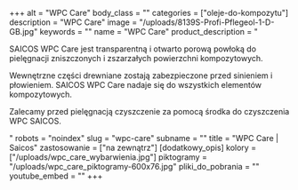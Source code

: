 +++
alt = "WPC Care"
body_class = ""
categories = ["oleje-do-kompozytu"]
description = "WPC Care"
image = "/uploads/8139S-Profi-Pflegeol-1-D-GB.jpg"
keywords = ""
name = "WPC Care"
product_description = "<p>SAICOS WPC Care jest transparentną i otwarto porową powłoką do pielęgnacji zniszczonych i zszarzałych powierzchni kompozytowych.</p><p>Wewnętrzne części drewniane zostają zabezpieczone przed sinieniem i płowieniem. SAICOS WPC Care nadaje się do wszystkich elementów kompozytowych.</p><p>Zalecamy przed pielęgnacją czyszczenie za pomocą środka do czyszczenia WPC SAICOS.</p>"
robots = "noindex"
slug = "wpc-care"
subname = ""
title = "WPC Care | Saicos"
zastosowanie = ["na zewnątrz"]
[dodatkowy_opis]
kolory = ["/uploads/wpc_care_wybarwienia.jpg"]
piktogramy = "/uploads/wpc_care_piktogramy-600x76.jpg"
pliki_do_pobrania = ""
youtube_embed = ""
+++
